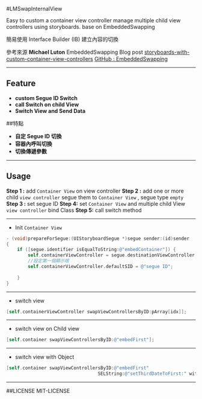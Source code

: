 #LMSwapInternalView

Easy to custom a container view controller manage multiple child view controllers using storyboards. base on EmbeddedSwapping

簡易使用 Interface Builder (IB) 建立內容的切換

參考來源 **Michael Luton** EmbeddedSwapping 
Blog post [storyboards-with-custom-container-view-controllers](http://sandmoose.com/post/35714028270/storyboards-with-custom-container-view-controllers)
[GitHub : EmbeddedSwapping](https://github.com/mluton/EmbeddedSwapping)

----------

## Feature
- **custom Segue ID Switch**
- **call Switch on child View**
- **Switch View and Send Data**

##特點
- **自定 Segue ID 切換**
- **容器內呼叫切換**
- **切換傳遞參數**


---------
## Usage

**Step 1 :** add `Container View`  on  view controller
**Step 2 :** add one or more child `view controller`  segue them to `Container View` , segue type `empty`
**Step 3 :**  set segue ID
**Step 4:** set `Container View` and multiple child View `view controller` bind Class
**Step 5:**  call switch method

---------
- Init `Container View` 
```objective-c
- (void)prepareForSegue:(UIStoryboardSegue *)segue sender:(id)sender
{
    if ([segue.identifier isEqualToString:@"embedContainer"]) {
        self.containerViewController = segue.destinationViewController;
        //設定第一個顯示啥
        self.containerViewController.defaultSID = @"segue ID";
        
    }
}
```
---------


- switch view 
```objective-c
[self.containerViewController swapViewControllersByID:pArray[idx]];
```
---------

- switch view on Child view
```objective-c
[self.container swapViewControllersByID:@"embedFirst"];
```
---------
- switch view with Object
```objective-c
[self.container swapViewControllersByID:@"embedFirst"
                                  SELString:@"setThirdDateToFirst:" withObject:str];
```
---------

##LICENSE
MIT-LICENSE
